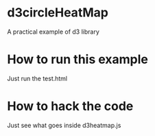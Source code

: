 # d3circleHeatMap
A practical example of d3 library

# How to run this example
Just run the test.html

# How to hack the code
Just see what goes inside d3heatmap.js

